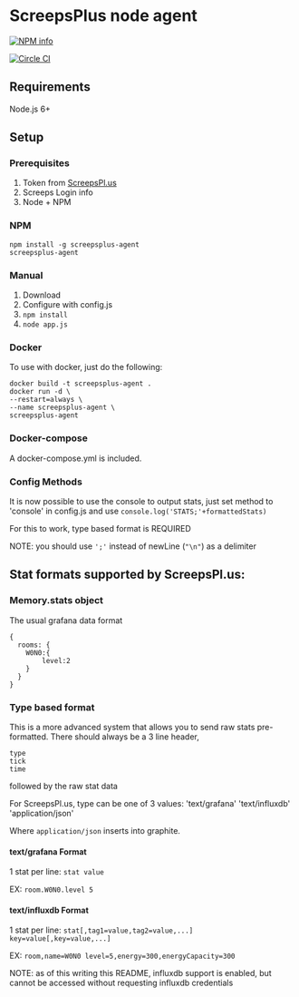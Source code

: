 # ScreepsPlus node agent

[![NPM info](https://nodei.co/npm/screepsplus-agent.png?downloads=true)](https://npmjs.org/package/screepsplus-agent)

[![Circle CI](https://circleci.com/gh/ScreepsPlus/node-agent.svg?style=shield)](https://circleci.com/gh/ScreepsPlus/node-agent)

## Requirements
Node.js 6+ 

## Setup

### Prerequisites

1. Token from [ScreepsPl.us](https://screepspl.us/agent)
2. Screeps Login info
3. Node + NPM

### NPM

```
npm install -g screepsplus-agent
screepsplus-agent
```

### Manual

1. Download
2. Configure with config.js
3. `npm install`
4. `node app.js`

### Docker

To use with docker, just do the following:
```
docker build -t screepsplus-agent .
docker run -d \
--restart=always \
--name screepsplus-agent \
screepsplus-agent
```

### Docker-compose
A docker-compose.yml is included.

### Config Methods
It is now possible to use the console to output stats, just set method to 'console' in config.js
and use `console.log('STATS;'+formattedStats)`

For this to work, type based format is REQUIRED

NOTE: you should use `';'` instead of newLine (`"\n"`) as a delimiter

## Stat formats supported by ScreepsPl.us:

### Memory.stats object

The usual grafana data format
```
{
  rooms: {
  	W0N0:{
  		level:2
  	}
  }
}
```

### Type based format 

This is a more advanced system that allows you to send raw stats pre-formatted.
There should always be a 3 line header, 
```
type
tick
time
```
followed by the raw stat data

For ScreepsPl.us, type can be one of 3 values: 'text/grafana' 'text/influxdb' 'application/json'

Where `application/json` inserts into graphite.

#### text/grafana Format

1 stat per line: `stat value`

EX: `room.W0N0.level 5`

#### text/influxdb Format

1 stat per line: `stat[,tag1=value,tag2=value,...] key=value[,key=value,...]`

EX: `room,name=W0N0 level=5,energy=300,energyCapacity=300`

NOTE: as of this writing this README, influxdb support is enabled, but cannot be accessed without requesting influxdb credentials
